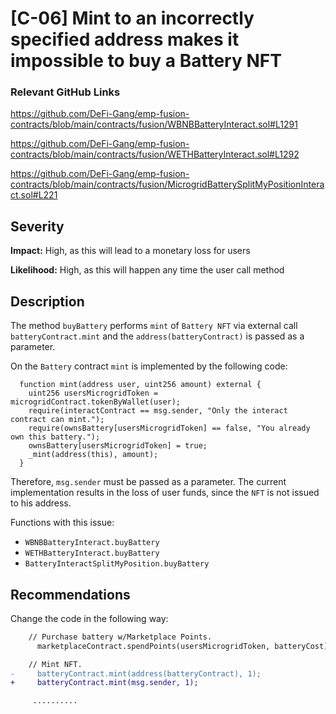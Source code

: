 # [C-06] Mint to an incorrectly specified address makes it impossible to buy a Battery NFT

### Relevant GitHub Links

https://github.com/DeFi-Gang/emp-fusion-contracts/blob/main/contracts/fusion/WBNBBatteryInteract.sol#L1291

https://github.com/DeFi-Gang/emp-fusion-contracts/blob/main/contracts/fusion/WETHBatteryInteract.sol#L1292

https://github.com/DeFi-Gang/emp-fusion-contracts/blob/main/contracts/fusion/MicrogridBatterySplitMyPositionInteract.sol#L221

## Severity

**Impact:**
High, as this will lead to a monetary loss for users

**Likelihood:**
High, as this will happen any time the user call method

## Description

The method `buyBattery` performs `mint` of `Battery NFT` via external call `batteryContract.mint` and the `address(batteryContract)` is passed as a parameter.

On the `Battery` contract `mint` is implemented by the following code:
```solidity
  function mint(address user, uint256 amount) external {
    uint256 usersMicrogridToken = microgridContract.tokenByWallet(user);
    require(interactContract == msg.sender, "Only the interact contract can mint.");
    require(ownsBattery[usersMicrogridToken] == false, "You already own this battery.");
    ownsBattery[usersMicrogridToken] = true;
    _mint(address(this), amount);
  }
```
Therefore, `msg.sender` must be passed as a parameter. The current implementation results in the loss of user funds, since the `NFT` is not issued to his address.

Functions with this issue:
  - `WBNBBatteryInteract.buyBattery`
  - `WETHBatteryInteract.buyBattery`
  - `BatteryInteractSplitMyPosition.buyBattery`

## Recommendations

Change the code in the following way:

```diff 
    // Purchase battery w/Marketplace Points.        
      marketplaceContract.spendPoints(usersMicrogridToken, batteryCost);

    // Mint NFT.
-     batteryContract.mint(address(batteryContract), 1);
+     batteryContract.mint(msg.sender, 1);

     ..........
```
